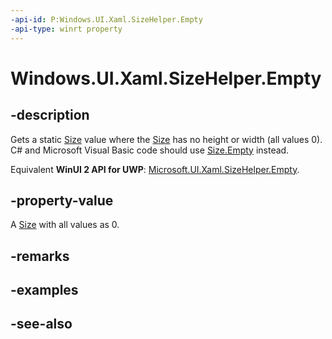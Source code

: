 ```yaml
---
-api-id: P:Windows.UI.Xaml.SizeHelper.Empty
-api-type: winrt property
---
```


<!-- Property syntax
public Windows.Foundation.Size Empty { get; }
-->

# Windows.UI.Xaml.SizeHelper.Empty

## -description

Gets a static [Size](../windows.foundation/size.md) value where the [Size](../windows.foundation/size.md) has no height or width (all values 0). C# and Microsoft Visual Basic code should use [Size.Empty](/dotnet/api/windows.foundation.size.empty?view=dotnet-uwp-10.0&preserve-view=true) instead.

Equivalent **WinUI 2 API for UWP**: [Microsoft.UI.Xaml.SizeHelper.Empty](/windows/winui/api/microsoft.ui.xaml.sizehelper.empty).

## -property-value

A [Size](../windows.foundation/size.md) with all values as 0.

## -remarks

## -examples

## -see-also
